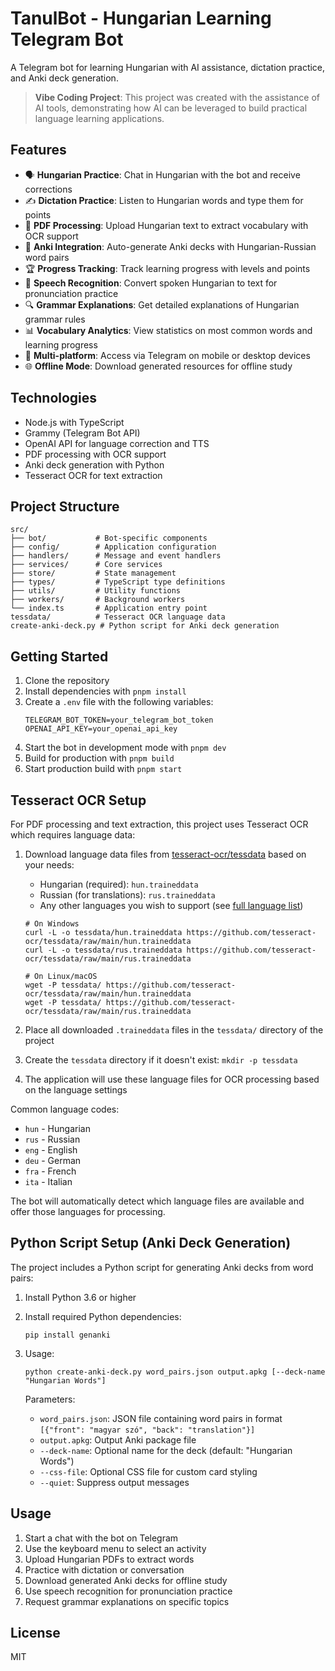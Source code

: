 # TanulBot - Hungarian Learning Telegram Bot

A Telegram bot for learning Hungarian with AI assistance, dictation practice, and Anki deck generation.

> **Vibe Coding Project**: This project was created with the assistance of AI tools, demonstrating how AI can be leveraged to build practical language learning applications.

## Features

- 🗣 **Hungarian Practice**: Chat in Hungarian with the bot and receive corrections
- ✍️ **Dictation Practice**: Listen to Hungarian words and type them for points
- 📄 **PDF Processing**: Upload Hungarian text to extract vocabulary with OCR support
- 🎯 **Anki Integration**: Auto-generate Anki decks with Hungarian-Russian word pairs
- 🏆 **Progress Tracking**: Track learning progress with levels and points
- 🔄 **Speech Recognition**: Convert spoken Hungarian to text for pronunciation practice
- 🔍 **Grammar Explanations**: Get detailed explanations of Hungarian grammar rules
- 📊 **Vocabulary Analytics**: View statistics on most common words and learning progress
- 📱 **Multi-platform**: Access via Telegram on mobile or desktop devices
- 🌐 **Offline Mode**: Download generated resources for offline study

## Technologies

- Node.js with TypeScript
- Grammy (Telegram Bot API)
- OpenAI API for language correction and TTS
- PDF processing with OCR support
- Anki deck generation with Python
- Tesseract OCR for text extraction

## Project Structure

```
src/
├── bot/           # Bot-specific components
├── config/        # Application configuration
├── handlers/      # Message and event handlers
├── services/      # Core services
├── store/         # State management
├── types/         # TypeScript type definitions
├── utils/         # Utility functions
├── workers/       # Background workers
└── index.ts       # Application entry point
tessdata/          # Tesseract OCR language data
create-anki-deck.py # Python script for Anki deck generation
```

## Getting Started

1. Clone the repository
2. Install dependencies with `pnpm install`
3. Create a `.env` file with the following variables:
   ```
   TELEGRAM_BOT_TOKEN=your_telegram_bot_token
   OPENAI_API_KEY=your_openai_api_key
   ```
4. Start the bot in development mode with `pnpm dev`
5. Build for production with `pnpm build`
6. Start production build with `pnpm start`

## Tesseract OCR Setup

For PDF processing and text extraction, this project uses Tesseract OCR which requires language data:

1. Download language data files from [tesseract-ocr/tessdata](https://github.com/tesseract-ocr/tessdata) based on your needs:

   - Hungarian (required): `hun.traineddata`
   - Russian (for translations): `rus.traineddata`
   - Any other languages you wish to support (see [full language list](https://github.com/tesseract-ocr/tessdata))

   ```
   # On Windows
   curl -L -o tessdata/hun.traineddata https://github.com/tesseract-ocr/tessdata/raw/main/hun.traineddata
   curl -L -o tessdata/rus.traineddata https://github.com/tesseract-ocr/tessdata/raw/main/rus.traineddata

   # On Linux/macOS
   wget -P tessdata/ https://github.com/tesseract-ocr/tessdata/raw/main/hun.traineddata
   wget -P tessdata/ https://github.com/tesseract-ocr/tessdata/raw/main/rus.traineddata
   ```

2. Place all downloaded `.traineddata` files in the `tessdata/` directory of the project
3. Create the `tessdata` directory if it doesn't exist: `mkdir -p tessdata`
4. The application will use these language files for OCR processing based on the language settings

Common language codes:

- `hun` - Hungarian
- `rus` - Russian
- `eng` - English
- `deu` - German
- `fra` - French
- `ita` - Italian

The bot will automatically detect which language files are available and offer those languages for processing.

## Python Script Setup (Anki Deck Generation)

The project includes a Python script for generating Anki decks from word pairs:

1. Install Python 3.6 or higher
2. Install required Python dependencies:
   ```
   pip install genanki
   ```
3. Usage:

   ```
   python create-anki-deck.py word_pairs.json output.apkg [--deck-name "Hungarian Words"]
   ```

   Parameters:

   - `word_pairs.json`: JSON file containing word pairs in format `[{"front": "magyar szó", "back": "translation"}]`
   - `output.apkg`: Output Anki package file
   - `--deck-name`: Optional name for the deck (default: "Hungarian Words")
   - `--css-file`: Optional CSS file for custom card styling
   - `--quiet`: Suppress output messages

## Usage

1. Start a chat with the bot on Telegram
2. Use the keyboard menu to select an activity
3. Upload Hungarian PDFs to extract words
4. Practice with dictation or conversation
5. Download generated Anki decks for offline study
6. Use speech recognition for pronunciation practice
7. Request grammar explanations on specific topics

## License

MIT

